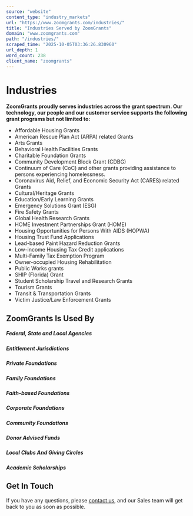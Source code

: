```yaml
---
source: "website"
content_type: "industry_markets"
url: "https://www.zoomgrants.com/industries/"
title: "Industries Served by ZoomGrants"
domain: "www.zoomgrants.com"
path: "/industries/"
scraped_time: "2025-10-05T03:36:26.830960"
url_depth: 1
word_count: 238
client_name: "zoomgrants"
---
```


# Industries

**ZoomGrants proudly serves industries across the grant spectrum. Our technology, our people and our customer service supports the following grant programs but not limited to:**  

*   Affordable Housing Grants  
*   American Rescue Plan Act (ARPA) related Grants  
*   Arts Grants  
*   Behavioral Health Facilities Grants  
*   Charitable Foundation Grants  
*   Community Development Block Grant (CDBG)  
*   Continuum of Care (CoC) and other grants providing assistance to persons experiencing homelessness.  
*   Coronavirus Aid, Relief, and Economic Security Act (CARES) related Grants  
*   Cultural/Heritage Grants  
*   Education/Early Learning Grants  
*   Emergency Solutions Grant (ESG)  
*   Fire Safety Grants  
*   Global Health Research Grants  
*   HOME Investment Partnerships Grant (HOME)  
*   Housing Opportunities for Persons With AIDS (HOPWA)  
*   Housing Trust Fund Applications  
*   Lead-based Paint Hazard Reduction Grants  
*   Low-income Housing Tax Credit applications  
*   Multi-Family Tax Exemption Program  
*   Owner-occupied Housing Rehabilitation  
*   Public Works grants  
*   SHIP (Florida) Grant  
*   Student Scholarship Travel and Research Grants  
*   Tourism Grants  
*   Transit & Transportation Grants  
*   Victim Justice/Law Enforcement Grants

## ZoomGrants Is Used By

##### Federal, State and Local Agencies

##### Entitlement Jurisdictions

##### Private Foundations

##### Family Foundations

##### Faith-based Foundations

##### Corporate Foundations

##### Community Foundations

##### Donor Advised Funds

##### Local Clubs And Giving Circles

##### Academic Scholarships

## Get In Touch

If you have any questions, please [contact us](https://www.zoomgrants.com/about-us/contact-sales/), and our Sales team will get back to you as soon as possible.